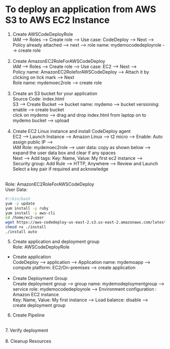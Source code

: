 # To deploy an application from AWS S3 to AWS EC2 Instance
1. Create AWSCodeDeployRole<br>
  IAM --> Roles --> Create role --> Use case: CodeDeploy --> Next --><br>
  Policy already attached --> next --> role name: mydemocodedeployrole --> create role <br><br>
2. Create AmazonEC2RoleForAWSCodeDeploy<br>
  IAM --> Roles --> Create role --> Use case: EC2 --> Next --> <br>
  Policy name: AmazonEC2RoleforAWSCodeDeploy --> Attach it by clicking on tick mark --> Next <br>
  Role name: mydemoec2role --> create role<br><br>
3. Create an S3 bucket for your application<br>
  Source Code: index.html<br>
  S3 --> Create Bucket --> bucket name: mydemo --> bucket versioning: enable --> create bucket<br>
  click on mydemo --> drag and drop index.html from laptop on to mydemo bucket --> upload<br><br>
4. Create EC2 Linux instance and install CodeDeploy agent<br>
  EC2 --> Launch Instance --> Amazon Linux --> t2 micro --> Enable: Auto assign public IP --> <br>
  IAM Role: mydemoec2role --> user data: copy as shown below --> expand the user data box and clear if any spaces<br>
  Next --> Add tags: Key: Name, Value: My first ec2 instance --> <br>
  Security group: Add Rule --> HTTP, Anywhere --> Review and Launch <br>
  Select a key pair if required and acknowledge<br>
<br>
  Role: AmazonEC2RoleForAWSCodeDeploy<br>
  User Data: <br>
  
  ```sh
  #!/bin/bash
  yum -y update
  yum install -y ruby
  yum install -y aws-cli
  cd /home/ec2-user
  wget https://aws-codedeploy-us-east-2.s3.us-east-2.amazonaws.com/latest/install
  chmod +x ./install
  ./install auto
  ```
5. Create application and deployment group<br>
  Role: AWSCodeDeployRole<br>
  - Create application<br>
  CodeDeploy --> application --> Application name: mydemoapp --> <br>
  compute platform: EC2/On-premises --> create application <br>
    <br>
  - Create Deployment Group<br>
  Create deployment group --> group name: mydemodeploymentgroup --> <br>
  service role: mydemocodedeployrole --> Environment configuration : Amazon EC2 instance <br>
  Key: Name, Value: My first instance --> Load balance: disable --> <br>
  create deployment group
    <br>
6. Create Pipeline<br>
  <br>
7. Verify deployment<br>
  <br>
8. Cleanup Resources<br>
  <br>
  

